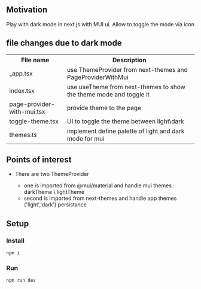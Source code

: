 <h2>Motivation</h2>
Play with dark mode in next.js with MUI ui. Allow to toggle the mode via icon

<h2>file changes due to dark mode</h2>
<table>
  <tr>
    <th>File name</th>
    <th>Description</th>
  </tr>
  <tr>
    <td>_app.tsx</td>
    <td>use ThemeProvider from next-themes and PageProviderWithMui</td>
  </tr>
  <tr>
    <td>index.tsx</td>
    <td>use useTheme from next-themes to show the theme mode and toggle it</td>
  </tr>
  <tr>
    <td>page-provider-with-mui.tsx</td>
    <td>provide theme to the page</td>
  </tr>

<tr>
    <td>toggle-theme.tsx</td>
    <td>UI to toggle the theme between light\dark</td>
  </tr>

  <tr>
    <td>themes.ts</td>
    <td>implement define palette of light and dark mode for mui</td>
  </tr>


  
</table>


<h2>Points of interest</h2>
<ul>
<li>There are two ThemeProvider </li>
<ul>
<li>one is imported from @mui/material and handle mui themes : darkTheme \ lightTheme  </li>
<li>second is imported from next-themes and handle app themes ('light','dark') persistance</li>
</ul>
</ul>


<h2>Setup</h2>

<h3>Install</h3>

```
npm i
```

<h3>Run</h3>

```
npm run dev
```